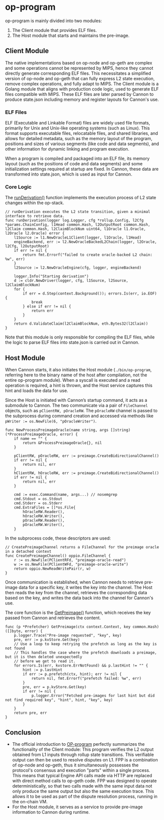 # op-program

op-program is mainly divided into two modules:

1. The Client module that provides ELF files.
2. The Host module that starts and maintains the pre-image.

## Client Module

The native implementations based on op-node and op-geth are complex and some operations cannot be represented by MIPS, hence they cannot directly generate corresponding ELF files. This necessitates a simplified version of op-node and op-geth that can fully express L2 state execution, remove complex operations, and fully adapt to MIPS. The Client module is a Golang module that aligns with production code logic, used to generate ELF files compatible with MIPS. These ELF files are later parsed by Cannon to produce state.json including memory and register layouts for Cannon's use.

### ELF Files
ELF (Executable and Linkable Format) files are widely used file formats, primarily for Unix and Unix-like operating systems (such as Linux). This format supports executable files, relocatable files, and shared libraries, and allows for detailed metadata, such as the memory layout of the program, positions and sizes of various segments (like code and data segments), and other information for dynamic linking and program execution.

When a program is compiled and packaged into an ELF file, its memory layout (such as the positions of code and data segments) and some initialization settings required at startup are fixed. In Cannon, these data are transformed into state.json, which is used as input for Cannon.

### Core Logic

The [runDerivation()](https://github.com/ethereum-optimism/optimism/blob/develop/op-program/client/program.go#L63) function implements the execution process of L2 state changes within the op-stack.

```
// runDerivation executes the L2 state transition, given a minimal interface to retrieve data.
func runDerivation(logger log.Logger, cfg *rollup.Config, l2Cfg *params.ChainConfig, l1Head common.Hash, l2OutputRoot common.Hash, l2Claim common.Hash, l2ClaimBlockNum uint64, l1Oracle l1.Oracle, l2Oracle l2.Oracle) error {
	l1Source := l1.NewOracleL1Client(logger, l1Oracle, l1Head)
	engineBackend, err := l2.NewOracleBackedL2Chain(logger, l2Oracle, l2Cfg, l2OutputRoot)
	if err != nil {
		return fmt.Errorf("failed to create oracle-backed L2 chain: %w", err)
	}
	l2Source := l2.NewOracleEngine(cfg, logger, engineBackend)

	logger.Info("Starting derivation")
	d := cldr.NewDriver(logger, cfg, l1Source, l2Source, l2ClaimBlockNum)
	for {
		if err = d.Step(context.Background()); errors.Is(err, io.EOF) {
			break
		} else if err != nil {
			return err
		}
	}
	return d.ValidateClaim(l2ClaimBlockNum, eth.Bytes32(l2Claim))
}
```

Note that this module is only responsible for compiling the ELF files, while the logic to parse ELF files into state.json is carried out in Cannon.

## Host Module
When Cannon starts, it also initiates the Host module (`./bin/op-program`, referring here to the binary name of the host after compilation, not the entire op-program module). When a syscall is executed and a read operation is required, a hint is thrown, and the Host service captures this hint and loads the data for use.

Since the Host is initiated with Cannon’s startup command, it acts as a submodule to Cannon. The two communicate via a pair of `FileChannel` objects, such as `pClientRW, pOracleRW`. The `pOracleRW` channel is passed to the subprocess during command creation and accessed via methods like `pWriter := os.NewFile(6, "pOracleWriter")`.

```
func NewProcessPreimageOracle(name string, args []string) (*ProcessPreimageOracle, error) {
	if name == "" {
		return &ProcessPreimageOracle{}, nil
	}

	pClientRW, pOracleRW, err := preimage.CreateBidirectionalChannel()
	if err != nil {
		return nil, err
	}
	hClientRW, hOracleRW, err := preimage.CreateBidirectionalChannel()
	if err != nil {
		return nil, err
	}

	cmd := exec.Command(name, args...) // nosemgrep
	cmd.Stdout = os.Stdout
	cmd.Stderr = os.Stderr
	cmd.ExtraFiles = []*os.File{
		hOracleRW.Reader(),
		hOracleRW.Writer(),
		pOracleRW.Reader(),
		pOracleRW.Writer(),
	}
```

In the subprocess code, these descriptors are used:

```
// CreatePreimageChannel returns a FileChannel for the preimage oracle in a detached context
func CreatePreimageChannel() oppio.FileChannel {
	r := os.NewFile(PClientRFd, "preimage-oracle-read")
	w := os.NewFile(PClientWFd, "preimage-oracle-write")
	return oppio.NewReadWritePair(r, w)
}
```
Once communication is established, when Cannon needs to retrieve pre-image data for a specific key, it writes the key into the channel. The Host then reads the key from the channel, retrieves the corresponding data based on the key, and writes the data back into the channel for Cannon's use.

The core function is the [GetPreimage()](https://github.com/ethereum-optimism/optimism/blob/develop/op-program/host/prefetcher/prefetcher.go#L80) function, which receives the key passed from Cannon and retrieves the content.

```
func (p *Prefetcher) GetPreimage(ctx context.Context, key common.Hash) ([]byte, error) {
	p.logger.Trace("Pre-image requested", "key", key)
	pre, err := p.kvStore.Get(key)
	// Use a loop to keep retrying the prefetch as long as the key is not found
	// This handles the case where the prefetch downloads a preimage, but it is then deleted unexpectedly
	// before we get to read it.
	for errors.Is(err, kvstore.ErrNotFound) && p.lastHint != "" {
		hint := p.lastHint
		if err := p.prefetch(ctx, hint); err != nil {
			return nil, fmt.Errorf("prefetch failed: %w", err)
		}
		pre, err = p.kvStore.Get(key)
		if err != nil {
			p.logger.Error("Fetched pre-images for last hint but did not find required key", "hint", hint, "key", key)
		}
	}
	return pre, err
}
```

## Conclusion
- The official introduction to [OP-program](https://docs.optimism.io/stack/protocol/fault-proofs/fp-components#fault-proof-program) perfectly summarizes the functionality of the Client module: This program verifies the L2 output obtained from L1 inputs through rollup state transitions. This verifiable output can then be used to resolve disputes on L1. FPP is a combination of op-node and op-geth, thus it simultaneously possesses the protocol's consensus and execution "parts" within a single process. This means that typical Engine API calls made via HTTP are replaced with direct method calls to op-geth code. FPP was designed to operate deterministically, so that two calls made with the same input data not only produce the same output but also the same execution trace. This allows it to be used as part of the dispute resolution process, running in the on-chain VM.
- For the Host module, it serves as a service to provide pre-image information to Cannon during runtime.
